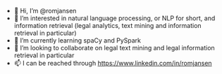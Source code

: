 - 👋 Hi, I’m @romjansen
- 👀 I’m interested in natural language processing, or NLP for short, and information retrieval (legal analytics, text mining and information retrieval in particular)
- 🌱 I’m currently learning spaCy and PySpark
- 💞️ I’m looking to collaborate on legal text mining and legal information retrieval in particular
- 📫 I can be reached through https://www.linkedin.com/in/romjansen
